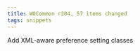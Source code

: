 ```yaml
---
title: WOCommon r204, 57 items changed
tags: snippets
---
```


Add XML-aware preference setting classes
